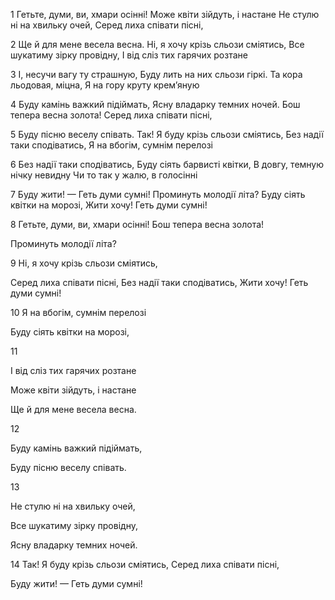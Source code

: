 1
Гетьте, думи, ви, хмари осінні!
Може квіти зійдуть, і настане
Не стулю ні на хвильку очей,
Серед лиха співати пісні,

2
Ще й для мене весела весна.
Ні, я хочу крізь сльози сміятись,
Все шукатиму зірку провідну,
І від сліз тих гарячих розтане

3
І, несучи вагу ту страшную,
Буду лить на них сльози гіркі.
Та кора льодовая, міцна,
Я на гору круту крем’яную

4
Буду камінь важкий підіймать,
Ясну владарку темних ночей.
Бош тепера весна золота!
Серед лиха співати пісні,

5
Буду пісню веселу співать.
Так! Я буду крізь сльози сміятись,
Без надії таки сподіватись,
Я на вбогім, сумнім перелозі

6
Без надії таки сподіватись,
Буду сіять барвисті квітки,
В довгу, темную нічку невидну
Чи то так у жалю, в голосінні

7
Буду жити! — Геть думи сумні!
Проминуть молодії літа?
Буду сіять квітки на морозі,
Жити хочу! Геть думи сумні!

8
Гетьте, думи, ви, хмари осінні!
Бош тепера весна золота!

Проминуть молодії літа?

9
Ні, я хочу крізь сльози сміятись,

Серед лиха співати пісні,
Без надії таки сподіватись,
Жити хочу! Геть думи сумні!

10
Я на вбогім, сумнім перелозі

Буду сіять квітки на морозі,


11

І від сліз тих гарячих розтане


Може квіти зійдуть, і настане

Ще й для мене весела весна.


12

Буду камінь важкий підіймать,

Буду пісню веселу співать.


13

Не стулю ні на хвильку очей,

Все шукатиму зірку провідну,

Ясну владарку темних ночей.

14
Так! Я буду крізь сльози сміятись,
Серед лиха співати пісні,

Буду жити! — Геть думи сумні!
